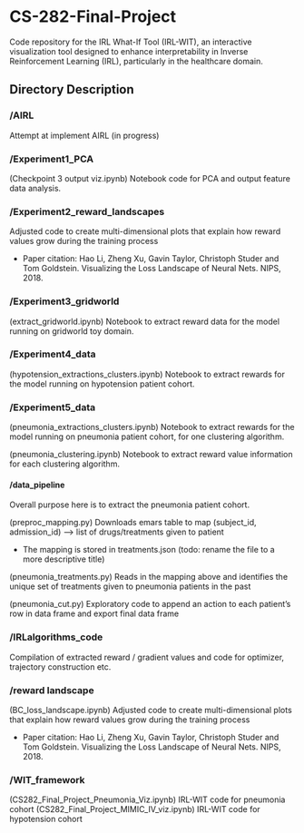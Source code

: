 # CS-282-Final-Project
Code repository for the IRL What-If Tool (IRL-WIT), an interactive visualization tool designed to enhance interpretability in Inverse Reinforcement Learning (IRL), particularly in the healthcare domain.

## Directory Description
### /AIRL 
Attempt at implement AIRL (in progress)

### /Experiment1_PCA
(Checkpoint 3 output viz.ipynb) Notebook code for PCA and output feature data analysis.

### /Experiment2_reward_landscapes
Adjusted code to create multi-dimensional plots that explain how reward values grow during the training process
* Paper citation: Hao Li, Zheng Xu, Gavin Taylor, Christoph Studer and Tom Goldstein. Visualizing the Loss Landscape of Neural Nets. NIPS, 2018.

### /Experiment3_gridworld
(extract_gridworld.ipynb) Notebook to extract reward data for the model running on gridworld toy domain.

### /Experiment4_data
(hypotension_extractions_clusters.ipynb) Notebook to extract rewards for the model running on hypotension patient cohort.

### /Experiment5_data
(pneumonia_extractions_clusters.ipynb) Notebook to extract rewards for the model running on pneumonia patient cohort, for one clustering algorithm.

(pneumonia_clustering.ipynb) Notebook to extract reward value information for each clustering algorithm.

#### /data_pipeline
Overall purpose here is to extract the pneumonia patient cohort.

(preproc_mapping.py) Downloads emars table to map (subject_id, admission_id) —> list of drugs/treatments given to patient
- The mapping is stored in treatments.json (todo: rename the file to a more descriptive title)

(pneumonia_treatments.py) Reads in the mapping above and identifies the unique set of treatments given to pneumonia patients in the past

(pneumonia_cut.py) Exploratory code to append an action to each patient’s row in data frame and export final data frame

### /IRLalgorithms_code
Compilation of extracted reward / gradient values and code for optimizer, trajectory construction etc.

### /reward landscape
(BC_loss_landscape.ipynb) Adjusted code to create multi-dimensional plots that explain how reward values grow during the training process
* Paper citation: Hao Li, Zheng Xu, Gavin Taylor, Christoph Studer and Tom Goldstein. Visualizing the Loss Landscape of Neural Nets. NIPS, 2018.

### /WIT_framework
(CS282_Final_Project_Pneumonia_Viz.ipynb) IRL-WIT code for pneumonia cohort
(CS282_Final_Project_MIMIC_IV_viz.ipynb) IRL-WIT code for hypotension cohort


